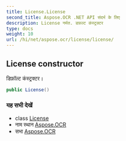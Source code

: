 ```yaml
---
title: License.License
second_title: Aspose.OCR .NET API संदर्भ के लिए
description: License नर्मत. डफ़ल्ट कंस्ट्रक्टर
type: docs
weight: 10
url: /hi/net/aspose.ocr/license/license/
---
```

## License constructor

डिफ़ॉल्ट कंस्ट्रक्टर।

```csharp
public License()
```

### यह सभी देखें

* class [License](../)
* नाम स्थान [Aspose.OCR](../../license/)
* सभा [Aspose.OCR](../../../)


